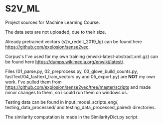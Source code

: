 # S2V_ML
Project sources for Machine Learning Course.

The data sets are not uploaded, due to their size.

Already pretrained vectors (s2v_reddit_2019_lg) can be found here https://github.com/explosion/sense2vec.

Corpus's I've used for my own training (enwiki-latest-abstract.xml.gz) can be found here https://dumps.wikimedia.org/enwiki/latest/.

Files (01_parse.py, 02_preprocess.py, 03_glove_build_counts.py, fastText/04_fasttext_train_vectors.py and 05_export.py) are **NOT** my own work. I've pulled them from https://github.com/explosion/sense2vec/tree/master/scripts and made minor changes to them, so i could run them on windows os.

Testing data can be found in input_model_scripts_eng/, testing_data_processed/ and testing_data_processed_paired/ directories.

The similarity computation is made in the SimilarityDict.py script.
